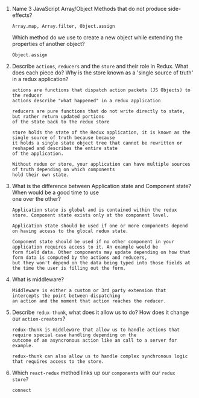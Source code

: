 1.  Name 3 JavaScript Array/Object Methods that do not produce side-effects?

        Array.map, Array.filter, Object.assign

    Which method do we use to create a new object while extending the properties of another object?

        Object.assign

2.  Describe `actions`, `reducers` and the `store` and their role in Redux. What does each piece do? Why is
    the store known as a 'single source of truth' in a redux application?

        actions are functions that dispatch action packets (JS Objects) to the reducer
        actions describe "what happened" in a redux application

        reducers are pure functions that do not write directly to state, but rather return updated portions
        of the state back to the redux store

        store holds the state of the Redux application, it is known as the single source of truth because because
        it holds a single state object tree that cannot be rewritten or reshaped and describes the entire state
        of the application.

        Without redux or store, your application can have multiple sources of truth depending on which components
        hold their own state.

3.  What is the difference between Application state and Component state? When would be a good time to use  
    one over the other?

        Application state is global and is contained within the redux store. Component state exists only at the component level.

        Application state should be used if one or more components depend on having access to the glocal redux state.

        Component state should be used if no other component in your application requires access to it. An example would be
        form field data. Other components may update depending on how that form data is computed by the actions and reducers,
        but they won't depend on the data being typed into those fields at the time the user is filling out the form.

4.  What is middleware?

        Middleware is either a custom or 3rd party extension that intercepts the point between dispatching
        an action and the moment that action reaches the reducer.

5.  Describe `redux-thunk`, what does it allow us to do? How does it change our `action-creators`?

        redux-thunk is middleware that allow us to handle actions that require special case handling depending on the
        outcome of an asyncronous action like an call to a server for example.

        redux-thunk can also allow us to handle complex synchronous logic that requires access to the store.

6.  Which `react-redux` method links up our `components` with our `redux store`?

        connect
